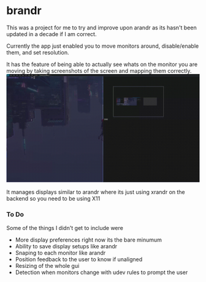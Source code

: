 # brandr

This was a project for me to try and improve upon arandr as its hasn't been updated in a decade if I am correct.  

Currently the app just enabled you to move monitors around, disable/enable them, and set resolution.

It has the feature of being able to actually see whats on the monitor you are moving by taking screenshots of the screen and mapping them correctly.  
![Example Behavior](https://github.com/phantasmfour/brandr/blob/main/brandr.gif)

It manages displays similar to arandr where its just using xrandr on the backend so you need to be using X11

### To Do  
Some of the things I didn't get to include were   
 - More display preferences right now its the bare minumum   
 - Ability to save display setups like arandr   
 - Snaping to each monitor like arandr    
 - Position feedback to the user to know if unaligned    
 - Resizing of the whole gui   
 - Detection when monitors change with udev rules to prompt the user
